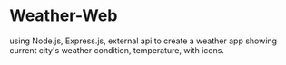 # Weather-Web
using Node.js, Express.js, external api to create a weather app showing current city's weather condition, temperature, with icons.
